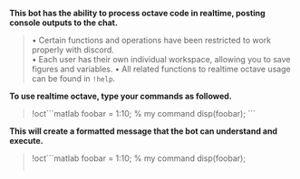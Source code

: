 **This bot has the ability to process octave code in realtime, posting console outputs to the chat.**
> • Certain functions and operations have been restricted to work properly with discord.  
> • Each user has their own individual workspace, allowing you to save figures and variables.
> • All related functions to realtime octave usage can be found in `!help`.

**To use realtime octave, type your commands as followed.**
> !oct\`\`\`matlab
>   foobar = 1:10; % my command
>   disp(foobar);
> \`\`\`

**This will create a formatted message that the bot can understand and execute.**
> !oct```matlab
>   foobar = 1:10; % my command
>   disp(foobar);
> ```
